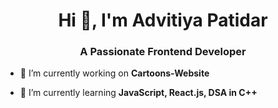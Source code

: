 <h1 align="center">Hi 👋, I'm Advitiya Patidar</h1>
<h3 align="center">A Passionate Frontend Developer</h3>

- 🔭 I’m currently working on **Cartoons-Website**

- 🌱 I’m currently learning **JavaScript, React.js, DSA in C++**
